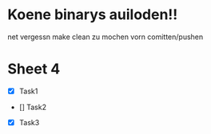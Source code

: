 # Koene binarys auiloden!!

net vergessn make clean zu mochen vorn comitten/pushen

# Sheet 4
- [x] Task1
- [] Task2
- [x] Task3

